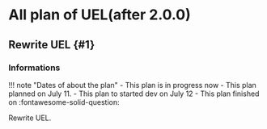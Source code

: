 <!--The plans of uel-->
# All plan of UEL(after 2.0.0)

## Rewrite UEL {#1}
### Informations
!!! note "Dates of about the plan"
    - This plan is in progress now
    - This plan planned on July 11.
    - This plan to started dev on July 12
    - This plan finished on :fontawesome-solid-question:

Rewrite UEL.
